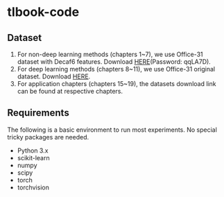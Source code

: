 # tlbook-code

## Dataset

1. For non-deep learning methods (chapters 1~7), we use Office-31 dataset with Decaf6 features. Download [HERE](https://www.jianguoyun.com/p/DcNAUg0QmN7PCBiF9asD)(Password: qqLA7D).
2. For deep learning methods (chapters 8~11), we use Office-31 original dataset. Download [HERE](https://github.com/jindongwang/transferlearning/tree/master/data#office-31).
3. For application chapters (chapters 15~19), the datasets download link can be found at respective chapters.

## Requirements

The following is a basic environment to run most experiments. No special tricky packages are needed.

- Python 3.x
- scikit-learn
- numpy
- scipy
- torch
- torchvision
